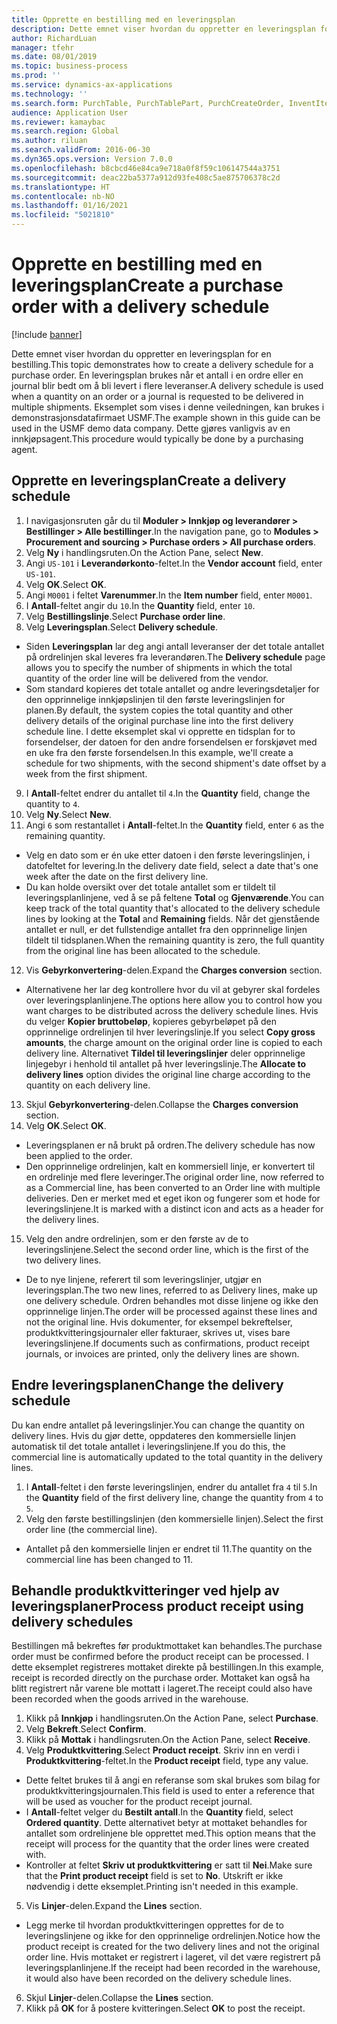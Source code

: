 ```yaml
---
title: Opprette en bestilling med en leveringsplan
description: Dette emnet viser hvordan du oppretter en leveringsplan for en bestilling.
author: RichardLuan
manager: tfehr
ms.date: 08/01/2019
ms.topic: business-process
ms.prod: ''
ms.service: dynamics-ax-applications
ms.technology: ''
ms.search.form: PurchTable, PurchTablePart, PurchCreateOrder, InventItemIdLookupPurchase, PurchDeliverySchedule, PurchEditLines
audience: Application User
ms.reviewer: kamaybac
ms.search.region: Global
ms.author: riluan
ms.search.validFrom: 2016-06-30
ms.dyn365.ops.version: Version 7.0.0
ms.openlocfilehash: b8cbcd46e84ca9e718a0f8f59c106147544a3751
ms.sourcegitcommit: deac22ba5377a912d93fe408c5ae875706378c2d
ms.translationtype: HT
ms.contentlocale: nb-NO
ms.lasthandoff: 01/16/2021
ms.locfileid: "5021810"
---
```

# <a name="create-a-purchase-order-with-a-delivery-schedule"></a><span data-ttu-id="ab3b6-103">Opprette en bestilling med en leveringsplan</span><span class="sxs-lookup"><span data-stu-id="ab3b6-103">Create a purchase order with a delivery schedule</span></span>

[!include [banner](../../includes/banner.md)]

<span data-ttu-id="ab3b6-104">Dette emnet viser hvordan du oppretter en leveringsplan for en bestilling.</span><span class="sxs-lookup"><span data-stu-id="ab3b6-104">This topic demonstrates how to create a delivery schedule for a purchase order.</span></span> <span data-ttu-id="ab3b6-105">En leveringsplan brukes når et antall i en ordre eller en journal blir bedt om å bli levert i flere leveranser.</span><span class="sxs-lookup"><span data-stu-id="ab3b6-105">A delivery schedule is used when a quantity on an order or a journal is requested to be delivered in multiple shipments.</span></span> <span data-ttu-id="ab3b6-106">Eksemplet som vises i denne veiledningen, kan brukes i demonstrasjonsdatafirmaet USMF.</span><span class="sxs-lookup"><span data-stu-id="ab3b6-106">The example shown in this guide can be used in the USMF demo data company.</span></span> <span data-ttu-id="ab3b6-107">Dette gjøres vanligvis av en innkjøpsagent.</span><span class="sxs-lookup"><span data-stu-id="ab3b6-107">This procedure would typically be done by a purchasing agent.</span></span>

## <a name="create-a-delivery-schedule"></a><span data-ttu-id="ab3b6-108">Opprette en leveringsplan</span><span class="sxs-lookup"><span data-stu-id="ab3b6-108">Create a delivery schedule</span></span>
1. <span data-ttu-id="ab3b6-109">I navigasjonsruten går du til **Moduler > Innkjøp og leverandører > Bestillinger > Alle bestillinger**.</span><span class="sxs-lookup"><span data-stu-id="ab3b6-109">In the navigation pane, go to **Modules > Procurement and sourcing > Purchase orders > All purchase orders**.</span></span>
2. <span data-ttu-id="ab3b6-110">Velg **Ny** i handlingsruten.</span><span class="sxs-lookup"><span data-stu-id="ab3b6-110">On the Action Pane, select **New**.</span></span>
3. <span data-ttu-id="ab3b6-111">Angi `US-101` i **Leverandørkonto**-feltet.</span><span class="sxs-lookup"><span data-stu-id="ab3b6-111">In the **Vendor account** field, enter `US-101`.</span></span>
4. <span data-ttu-id="ab3b6-112">Velg **OK**.</span><span class="sxs-lookup"><span data-stu-id="ab3b6-112">Select **OK**.</span></span>
5. <span data-ttu-id="ab3b6-113">Angi `M0001` i feltet **Varenummer**.</span><span class="sxs-lookup"><span data-stu-id="ab3b6-113">In the **Item number** field, enter `M0001`.</span></span>
6. <span data-ttu-id="ab3b6-114">I **Antall**-feltet angir du `10`.</span><span class="sxs-lookup"><span data-stu-id="ab3b6-114">In the **Quantity** field, enter `10`.</span></span>
7. <span data-ttu-id="ab3b6-115">Velg **Bestillingslinje**.</span><span class="sxs-lookup"><span data-stu-id="ab3b6-115">Select **Purchase order line**.</span></span>
8. <span data-ttu-id="ab3b6-116">Velg **Leveringsplan**.</span><span class="sxs-lookup"><span data-stu-id="ab3b6-116">Select **Delivery schedule**.</span></span>
- <span data-ttu-id="ab3b6-117">Siden **Leveringsplan** lar deg angi antall leveranser der det totale antallet på ordrelinjen skal leveres fra leverandøren.</span><span class="sxs-lookup"><span data-stu-id="ab3b6-117">The **Delivery schedule** page allows you to specify the number of shipments in which the total quantity of the order line will be delivered from the vendor.</span></span>  
- <span data-ttu-id="ab3b6-118">Som standard kopieres det totale antallet og andre leveringsdetaljer for den opprinnelige innkjøpslinjen til den første leveringslinjen for planen.</span><span class="sxs-lookup"><span data-stu-id="ab3b6-118">By default, the system copies the total quantity and other delivery details of the original purchase line into the first delivery schedule line.</span></span> <span data-ttu-id="ab3b6-119">I dette eksemplet skal vi opprette en tidsplan for to forsendelser, der datoen for den andre forsendelsen er forskjøvet med en uke fra den første forsendelsen.</span><span class="sxs-lookup"><span data-stu-id="ab3b6-119">In this example, we'll create a schedule for two shipments, with the second shipment's date offset by a week from the first shipment.</span></span>  
9. <span data-ttu-id="ab3b6-120">I **Antall**-feltet endrer du antallet til `4`.</span><span class="sxs-lookup"><span data-stu-id="ab3b6-120">In the **Quantity** field, change the quantity to `4`.</span></span>
10. <span data-ttu-id="ab3b6-121">Velg **Ny**.</span><span class="sxs-lookup"><span data-stu-id="ab3b6-121">Select **New**.</span></span>
11. <span data-ttu-id="ab3b6-122">Angi `6` som restantallet i **Antall**-feltet.</span><span class="sxs-lookup"><span data-stu-id="ab3b6-122">In the **Quantity** field, enter `6` as the remaining quantity.</span></span>
- <span data-ttu-id="ab3b6-123">Velg en dato som er én uke etter datoen i den første leveringslinjen, i datofeltet for levering.</span><span class="sxs-lookup"><span data-stu-id="ab3b6-123">In the delivery date field, select a date that's one week after the date on the first delivery line.</span></span>  
- <span data-ttu-id="ab3b6-124">Du kan holde oversikt over det totale antallet som er tildelt til leveringsplanlinjene, ved å se på feltene **Total** og **Gjenværende**.</span><span class="sxs-lookup"><span data-stu-id="ab3b6-124">You can keep track of the total quantity that's allocated to the delivery schedule lines by looking at the **Total** and **Remaining** fields.</span></span> <span data-ttu-id="ab3b6-125">Når det gjenstående antallet er null, er det fullstendige antallet fra den opprinnelige linjen tildelt til tidsplanen.</span><span class="sxs-lookup"><span data-stu-id="ab3b6-125">When the remaining quantity is zero, the full quantity from the original line has been allocated to the schedule.</span></span>  
12. <span data-ttu-id="ab3b6-126">Vis **Gebyrkonvertering**-delen.</span><span class="sxs-lookup"><span data-stu-id="ab3b6-126">Expand the **Charges conversion** section.</span></span>
- <span data-ttu-id="ab3b6-127">Alternativene her lar deg kontrollere hvor du vil at gebyrer skal fordeles over leveringsplanlinjene.</span><span class="sxs-lookup"><span data-stu-id="ab3b6-127">The options here allow you to control how you want charges to be distributed across the delivery schedule lines.</span></span> <span data-ttu-id="ab3b6-128">Hvis du velger **Kopier bruttobeløp**, kopieres gebyrbeløpet på den opprinnelige ordrelinjen til hver leveringslinje.</span><span class="sxs-lookup"><span data-stu-id="ab3b6-128">If you select **Copy gross amounts**, the charge amount on the original order line is copied to each delivery line.</span></span> <span data-ttu-id="ab3b6-129">Alternativet **Tildel til leveringslinjer** deler opprinnelige linjegebyr i henhold til antallet på hver leveringslinje.</span><span class="sxs-lookup"><span data-stu-id="ab3b6-129">The **Allocate to delivery lines** option divides the original line charge according to the quantity on each delivery line.</span></span>  
13. <span data-ttu-id="ab3b6-130">Skjul **Gebyrkonvertering**-delen.</span><span class="sxs-lookup"><span data-stu-id="ab3b6-130">Collapse the **Charges conversion** section.</span></span>
14. <span data-ttu-id="ab3b6-131">Velg **OK**.</span><span class="sxs-lookup"><span data-stu-id="ab3b6-131">Select **OK**.</span></span>
- <span data-ttu-id="ab3b6-132">Leveringsplanen er nå brukt på ordren.</span><span class="sxs-lookup"><span data-stu-id="ab3b6-132">The delivery schedule has now been applied to the order.</span></span>  
- <span data-ttu-id="ab3b6-133">Den opprinnelige ordrelinjen, kalt en kommersiell linje, er konvertert til en ordrelinje med flere leveringer.</span><span class="sxs-lookup"><span data-stu-id="ab3b6-133">The original order line, now referred to as a Commercial line, has been converted to an Order line with multiple deliveries.</span></span> <span data-ttu-id="ab3b6-134">Den er merket med et eget ikon og fungerer som et hode for leveringslinjene.</span><span class="sxs-lookup"><span data-stu-id="ab3b6-134">It is marked with a distinct icon and acts as a header for the delivery lines.</span></span>  
15. <span data-ttu-id="ab3b6-135">Velg den andre ordrelinjen, som er den første av de to leveringslinjene.</span><span class="sxs-lookup"><span data-stu-id="ab3b6-135">Select the second order line, which is the first of the two delivery lines.</span></span>
- <span data-ttu-id="ab3b6-136">De to nye linjene, referert til som leveringslinjer, utgjør en leveringsplan.</span><span class="sxs-lookup"><span data-stu-id="ab3b6-136">The two new lines, referred to as Delivery lines, make up one delivery schedule.</span></span> <span data-ttu-id="ab3b6-137">Ordren behandles mot disse linjene og ikke den opprinnelige linjen.</span><span class="sxs-lookup"><span data-stu-id="ab3b6-137">The order will be processed against these lines and not the original line.</span></span> <span data-ttu-id="ab3b6-138">Hvis dokumenter, for eksempel bekreftelser, produktkvitteringsjournaler eller fakturaer, skrives ut, vises bare leveringslinjene.</span><span class="sxs-lookup"><span data-stu-id="ab3b6-138">If documents such as confirmations, product receipt journals, or invoices are printed, only the delivery lines are shown.</span></span>  

## <a name="change-the-delivery-schedule"></a><span data-ttu-id="ab3b6-139">Endre leveringsplanen</span><span class="sxs-lookup"><span data-stu-id="ab3b6-139">Change the delivery schedule</span></span>
<span data-ttu-id="ab3b6-140">Du kan endre antallet på leveringslinjer.</span><span class="sxs-lookup"><span data-stu-id="ab3b6-140">You can change the quantity on delivery lines.</span></span> <span data-ttu-id="ab3b6-141">Hvis du gjør dette, oppdateres den kommersielle linjen automatisk til det totale antallet i leveringslinjene.</span><span class="sxs-lookup"><span data-stu-id="ab3b6-141">If you do this, the commercial line is automatically updated to the total quantity in the delivery lines.</span></span>  
1. <span data-ttu-id="ab3b6-142">I **Antall**-feltet i den første leveringslinjen, endrer du antallet fra `4` til `5`.</span><span class="sxs-lookup"><span data-stu-id="ab3b6-142">In the **Quantity** field of the first delivery line, change the quantity from `4` to `5`.</span></span>
2. <span data-ttu-id="ab3b6-143">Velg den første bestillingslinjen (den kommersielle linjen).</span><span class="sxs-lookup"><span data-stu-id="ab3b6-143">Select the first order line (the commercial line).</span></span>  
- <span data-ttu-id="ab3b6-144">Antallet på den kommersielle linjen er endret til 11.</span><span class="sxs-lookup"><span data-stu-id="ab3b6-144">The quantity on the commercial line has been changed to 11.</span></span>  

## <a name="process-product-receipt-using-delivery-schedules"></a><span data-ttu-id="ab3b6-145">Behandle produktkvitteringer ved hjelp av leveringsplaner</span><span class="sxs-lookup"><span data-stu-id="ab3b6-145">Process product receipt using delivery schedules</span></span>
<span data-ttu-id="ab3b6-146">Bestillingen må bekreftes før produktmottaket kan behandles.</span><span class="sxs-lookup"><span data-stu-id="ab3b6-146">The purchase order must be confirmed before the product receipt can be processed.</span></span> <span data-ttu-id="ab3b6-147">I dette eksemplet registreres mottaket direkte på bestillingen.</span><span class="sxs-lookup"><span data-stu-id="ab3b6-147">In this example, receipt is recorded directly on the purchase order.</span></span> <span data-ttu-id="ab3b6-148">Mottaket kan også ha blitt registrert når varene ble mottatt i lageret.</span><span class="sxs-lookup"><span data-stu-id="ab3b6-148">The receipt could also have been recorded when the goods arrived in the warehouse.</span></span>  
1. <span data-ttu-id="ab3b6-149">Klikk på **Innkjøp** i handlingsruten.</span><span class="sxs-lookup"><span data-stu-id="ab3b6-149">On the Action Pane, select **Purchase**.</span></span>
2. <span data-ttu-id="ab3b6-150">Velg **Bekreft**.</span><span class="sxs-lookup"><span data-stu-id="ab3b6-150">Select **Confirm**.</span></span>
3. <span data-ttu-id="ab3b6-151">Klikk på **Mottak** i handlingsruten.</span><span class="sxs-lookup"><span data-stu-id="ab3b6-151">On the Action Pane, select **Receive**.</span></span>
4. <span data-ttu-id="ab3b6-152">Velg **Produktkvittering**.</span><span class="sxs-lookup"><span data-stu-id="ab3b6-152">Select **Product receipt**.</span></span> <span data-ttu-id="ab3b6-153">Skriv inn en verdi i **Produktkvittering**-feltet.</span><span class="sxs-lookup"><span data-stu-id="ab3b6-153">In the **Product receipt** field, type any value.</span></span>
- <span data-ttu-id="ab3b6-154">Dette feltet brukes til å angi en referanse som skal brukes som bilag for produktkvitteringsjournalen.</span><span class="sxs-lookup"><span data-stu-id="ab3b6-154">This field is used to enter a reference that will be used as voucher for the product receipt journal.</span></span>  
- <span data-ttu-id="ab3b6-155">I **Antall**-feltet velger du **Bestilt antall**.</span><span class="sxs-lookup"><span data-stu-id="ab3b6-155">In the **Quantity** field, select **Ordered quantity**.</span></span> <span data-ttu-id="ab3b6-156">Dette alternativet betyr at mottaket behandles for antallet som ordrelinjene ble opprettet med.</span><span class="sxs-lookup"><span data-stu-id="ab3b6-156">This option means that the receipt will process for the quantity that the order lines were created with.</span></span>  
- <span data-ttu-id="ab3b6-157">Kontroller at feltet **Skriv ut produktkvittering** er satt til **Nei**.</span><span class="sxs-lookup"><span data-stu-id="ab3b6-157">Make sure that the **Print product receipt** field is set to **No**.</span></span> <span data-ttu-id="ab3b6-158">Utskrift er ikke nødvendig i dette eksemplet.</span><span class="sxs-lookup"><span data-stu-id="ab3b6-158">Printing isn't needed in this example.</span></span>  
5. <span data-ttu-id="ab3b6-159">Vis **Linjer**-delen.</span><span class="sxs-lookup"><span data-stu-id="ab3b6-159">Expand the **Lines** section.</span></span>
- <span data-ttu-id="ab3b6-160">Legg merke til hvordan produktkvitteringen opprettes for de to leveringslinjene og ikke for den opprinnelige ordrelinjen.</span><span class="sxs-lookup"><span data-stu-id="ab3b6-160">Notice how the product receipt is created for the two delivery lines and not the original order line.</span></span> <span data-ttu-id="ab3b6-161">Hvis mottaket er registrert i lageret, vil det være registrert på leveringsplanlinjene.</span><span class="sxs-lookup"><span data-stu-id="ab3b6-161">If the receipt had been recorded in the warehouse, it would also have been recorded on the delivery schedule lines.</span></span>  
6. <span data-ttu-id="ab3b6-162">Skjul **Linjer**-delen.</span><span class="sxs-lookup"><span data-stu-id="ab3b6-162">Collapse the **Lines** section.</span></span>
7. <span data-ttu-id="ab3b6-163">Klikk på **OK** for å postere kvitteringen.</span><span class="sxs-lookup"><span data-stu-id="ab3b6-163">Select **OK** to post the receipt.</span></span>

